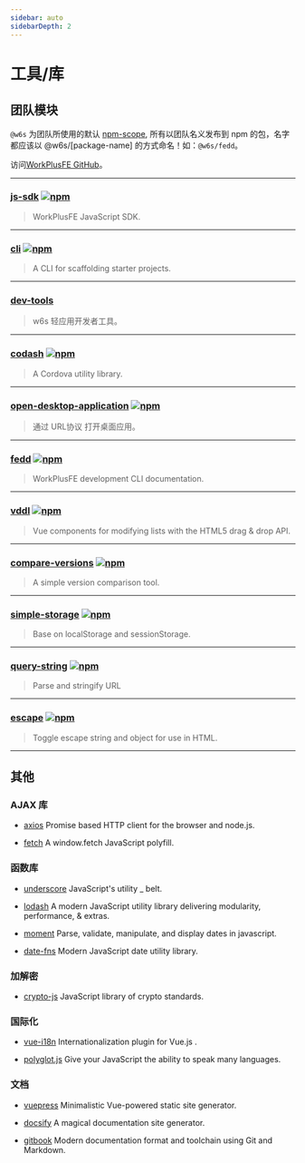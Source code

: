 ```yaml
---
sidebar: auto
sidebarDepth: 2
---
```


# 工具/库

## 团队模块

`@w6s` 为团队所使用的默认 [npm-scope](https://docs.npmjs.com/misc/scope), 所有以团队名义发布到 npm 的包，名字都应该以 @w6s/[package-name] 的方式命名！如：`@w6s/fedd`。

访问[WorkPlusFE GitHub](https://github.com/WorkPlusFE)。

<hr>

### [js-sdk](https://github.com/WorkPlusFE/js-sdk) <a href="https://www.npmjs.com/package/@w6s/sdk"><img alt="npm" src="https://img.shields.io/npm/v/@w6s/sdk.svg?style=flat-square"></a> 

> WorkPlusFE JavaScript SDK.

<hr>

### [cli](https://github.com/WorkPlusFE/cli) <a href="https://www.npmjs.com/package/@w6s/cli"><img alt="npm" src="https://img.shields.io/npm/v/@w6s/cli.svg?style=flat-square"></a> 

> A CLI for scaffolding starter projects.

<hr>

### [dev-tools](https://github.com/WorkPlusFE/dev-tools)

> w6s 轻应用开发者工具。

<hr>

### [codash](https://github.com/WorkPlusFE/codash) <a href="https://www.npmjs.com/package/@w6s/codash"><img alt="npm" src="https://img.shields.io/npm/v/@w6s/codash.svg?style=flat-square"></a> 

> A Cordova utility library. 

<hr>

### [open-desktop-application](https://github.com/WorkPlusFE/open-desktop-application) <a href="https://www.npmjs.com/package/@w6s/open-desktop-application"><img alt="npm" src="https://img.shields.io/npm/v/@w6s/open-desktop-application.svg?style=flat-square"></a> 

> 通过 URL协议 打开桌面应用。

<hr>

### [fedd](https://github.com/WorkPlusFE/fedd) <a href="https://www.npmjs.com/package/@w6s/fedd"><img alt="npm" src="https://img.shields.io/npm/v/@w6s/fedd.svg?style=flat-square"></a> 

> WorkPlusFE development CLI documentation.

<hr>

### [vddl](https://github.com/hejianxian/vddl) <a href="https://www.npmjs.com/package/vddl"><img alt="npm" src="https://img.shields.io/npm/v/vddl.svg?style=flat-square"></a> 

> Vue components for modifying lists with the HTML5 drag & drop API. 

<hr>

### [compare-versions](https://github.com/WorkPlusFE/compare-versions) <a href="https://www.npmjs.com/package/@w6s/compare-versions"><img alt="npm" src="https://img.shields.io/npm/v/@w6s/compare-versions.svg?style=flat-square"></a> 

> A simple version comparison tool.

<hr>

### [simple-storage](https://github.com/WorkPlusFE/simple-storage) <a href="https://www.npmjs.com/package/@w6s/simple-storage"><img alt="npm" src="https://img.shields.io/npm/v/@w6s/simple-storage.svg?style=flat-square"></a> 

> Base on localStorage and sessionStorage.
<hr>

### [query-string](https://github.com/WorkPlusFE/query-string) <a href="https://www.npmjs.com/package/@w6s/query-string"><img alt="npm" src="https://img.shields.io/npm/v/@w6s/query-string.svg?style=flat-square"></a> 

> Parse and stringify URL
<hr>

### [escape](https://github.com/WorkPlusFE/escape) <a href="https://www.npmjs.com/package/@w6s/escape"><img alt="npm" src="https://img.shields.io/npm/v/@w6s/escape.svg?style=flat-square"></a> 

> Toggle escape string and object for use in HTML. 
<hr>

## 其他

### AJAX 库

* [axios](https://github.com/mzabriskie/axios) Promise based HTTP client for the browser and node.js.

* [fetch](https://github.com/github/fetch) A window.fetch JavaScript polyfill.

### 函数库

* [underscore](https://github.com/jashkenas/underscore) JavaScript's utility _ belt.

* [lodash](https://github.com/lodash/lodash) A modern JavaScript utility library delivering modularity, performance, & extras. 

* [moment](https://github.com/moment/moment) Parse, validate, manipulate, and display dates in javascript.

* [date-fns](https://github.com/date-fns/date-fns) Modern JavaScript date utility library.

### 加解密

* [crypto-js](https://github.com/brix/crypto-js) JavaScript library of crypto standards.

### 国际化

* [vue-i18n](https://github.com/kazupon/vue-i18n) Internationalization plugin for Vue.js .

* [polyglot.js](https://github.com/airbnb/polyglot.js) Give your JavaScript the ability to speak many languages. 

### 文档

* [vuepress](https://github.com/vuejs/vuepress) Minimalistic Vue-powered static site generator.

* [docsify](https://github.com/QingWei-Li/docsify) A magical documentation site generator.

* [gitbook](https://github.com/GitbookIO/gitbook) Modern documentation format and toolchain using Git and Markdown.

